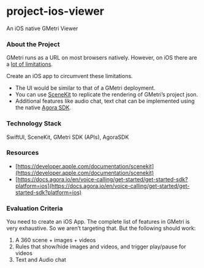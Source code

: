 # project-ios-viewer

An iOS native GMetri Viewer

### About the Project

GMetri runs as a URL on most browsers natively. However, on iOS there are a [lot of limitations](https://docs.gmetri.com/guidelines-compatibility/compatibility/limitations/ios-support).

Create an iOS app to circumvent these limitations.

- The UI would be similar to that of a GMetri deployment.
- You can use [SceneKit](https://developer.apple.com/documentation/scenekit) to replicate the rendering of GMetri’s project json.
- Additional features like audio chat, text chat can be implemented using the native [Agora SDK](https://docs.agora.io/en/voice-calling/get-started/get-started-sdk?platform=ios).

### **Technology Stack**

SwiftUI, SceneKit, GMetri SDK (APIs), AgoraSDK

### **Resources**

* [https://developer.apple.com/documentation/scenekit](https://developer.apple.com/documentation/scenekit)  
* [https://docs.agora.io/en/voice-calling/get-started/get-started-sdk?platform=ios](https://docs.agora.io/en/voice-calling/get-started/get-started-sdk?platform=ios)

### **Evaluation Criteria**

You need to create an iOS App. The complete list of features in GMetri is very exhaustive. So we aren’t targeting that. But the following should work:

1. A 360 scene + images + videos
2. Rules that show/hide images and videos, and trigger play/pause for videos
3. Text and Audio chat
